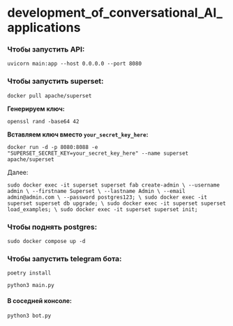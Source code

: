 # development_of_conversational_AI_applications

### Чтобы запустить API:
`uvicorn main:app --host 0.0.0.0 --port 8080`

### Чтобы запустить superset:

`docker pull apache/superset`

**Генерируем ключ:**

`openssl rand -base64 42`

**Вставляем ключ вместо `your_secret_key_here`:**

`docker run -d -p 8080:8088 -e "SUPERSET_SECRET_KEY=your_secret_key_here" --name superset apache/superset`

Далее:

`sudo docker exec -it superset superset fab create-admin \
               --username admin \
               --firstname Superset \
               --lastname Admin \
               --email admin@admin.com \
               --password postgres123; \
sudo docker exec -it superset superset db upgrade; \
sudo docker exec -it superset superset load_examples; \
sudo docker exec -it superset superset init;`


### Чтобы поднять postgres:

`sudo docker compose up -d`

### Чтобы запустить telegram бота:

`poetry install`

`python3 main.py`

#### В соседней консоле:

`python3 bot.py`
